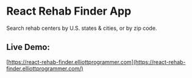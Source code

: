 # React Rehab Finder App

Search rehab centers by U.S. states & cities, or by zip code.

## Live Demo:

[https://react-rehab-finder.elliottprogrammer.com](https://react-rehab-finder.elliottprogrammer.com/)
